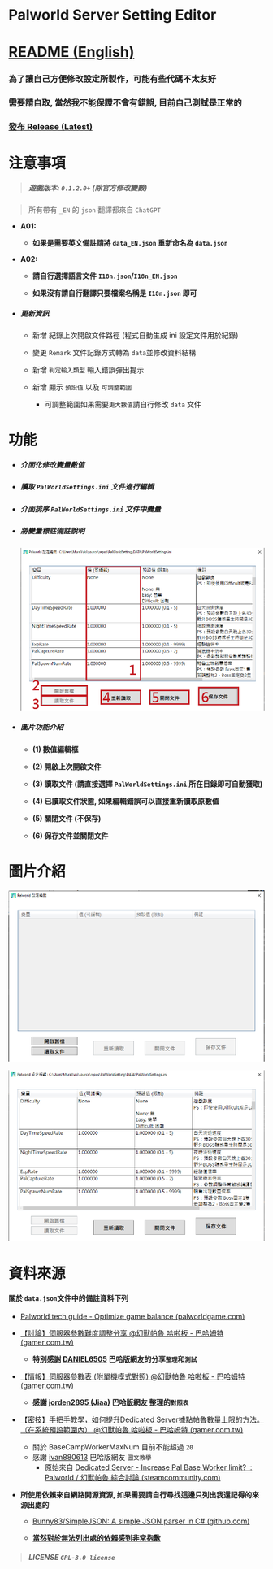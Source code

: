 # Palworld Server Setting Editor

# [README (English)](./README_EN.md)

### 為了讓自己方便修改設定所製作，可能有些代碼不太友好

### 需要請自取, 當然我不能保證不會有錯誤, 目前自己測試是正常的

### [發布 Release (Latest)](https://github.com/murayuki/Palworld-SettingTools/releases/latest)

# 注意事項

> ##### **遊戲版本: `0.1.2.0+` (除官方修改變數)**

> 所有帶有 `_EN` 的 `json`  翻譯都來自 `ChatGPT`

- **A01:**
  
  - **如果是需要英文備註請將 `data_EN.json` 重新命名為 `data.json`**

- **A02:**
  
  - **請自行選擇語言文件 `I18n.json`/`I18n_EN.json`**
  
  - **如果沒有請自行翻譯只要檔案名稱是 `I18n.json` 即可**

- ##### **更新資訊**
  
  - 新增 紀錄上次開啟文件路徑 (程式自動生成 ini 設定文件用於紀錄)
  
  - 變更 `Remark` 文件記錄方式轉為 `data`並修改資料結構
  
  - 新增 `判定輸入類型` 輸入錯誤彈出提示
  
  - 新增 顯示 `預設值` 以及 `可調整範圍` 
    
    - 可調整範圍如果需要`更大數值`請自行修改 `data` 文件

# 功能

* ##### **介面化修改變量數值**

* ##### **讀取 `PalWorldSettings.ini` 文件進行編輯**

* ##### **介面排序 `PalWorldSettings.ini` 文件中變量**

* ##### **將變量標註備註說明**
  
  ![img03](./Images/img03.png)

* ##### 圖片功能介紹
  
  - **(1) 數值編輯框**
  
  - **(2) 開啟上次開啟文件**
  
  - **(3) 讀取文件 (請直接選擇 `PalWorldSettings.ini` 所在目錄即可自動獲取)**
  
  - **(4) 已讀取文件狀態, 如果編輯錯誤可以直接重新讀取原數值**
  
  - **(5) 關閉文件 (不保存)**
  
  - **(6) 保存文件並關閉文件**

# 圖片介紹

![img01](./Images/img01.png)

![img02](./Images/img02.png)

# 資料來源

#### **關於 `data.json`文件中的備註資料下列**

- [Palworld tech guide - Optimize game balance (palworldgame.com)](https://tech.palworldgame.com/optimize-game-balance)

- [【討論】伺服器參數難度調整分享 @幻獸帕魯 哈啦板 - 巴哈姆特 (gamer.com.tw)](https://forum.gamer.com.tw/C.php?bsn=71458&snA=227)
  
  - **特別感謝 [DANIEL6505](https://home.gamer.com.tw/daniel6505) 巴哈版網友的分享`整理`和`測試`**

- [【情報】伺服器參數表 (附單機模式對照) @幻獸帕魯 哈啦板 - 巴哈姆特 (gamer.com.tw)](https://forum.gamer.com.tw/C.php?bsn=71458&snA=466)
  
  - **感謝 [jorden2895 (Jiaa)](https://home.gamer.com.tw/jorden2895) 巴哈版網友 整理的`對照表`**

- [【密技】手把手教學，如何提升Dedicated Server據點帕魯數量上限的方法。（在系統預設範圍內） @幻獸帕魯 哈啦板 - 巴哈姆特 (gamer.com.tw)](https://forum.gamer.com.tw/C.php?bsn=71458&snA=661)
  
  - 關於 BaseCampWorkerMaxNum 目前不能超過 `20`
  - 感謝 [ivan880613](https://home.gamer.com.tw/ivan880613) 巴哈版網友 `圖文教學`
    - 原始來自 [Dedicated Server - Increase Pal Base Worker limit? :: Palworld / 幻獸帕魯 綜合討論 (steamcommunity.com)](https://steamcommunity.com/app/1623730/discussions/0/4132683013933660878/)

- **所使用依賴來自網路開源資源, 如果需要請自行尋找這邊只列出我還記得的來源出處的**
  
  - [Bunny83/SimpleJSON: A simple JSON parser in C# (github.com)](https://github.com/Bunny83/SimpleJSON)
  
  - **<u>當然對於無法列出處的依賴感到非常抱歉</u>**

> ##### LICENSE `GPL-3.0 license`
